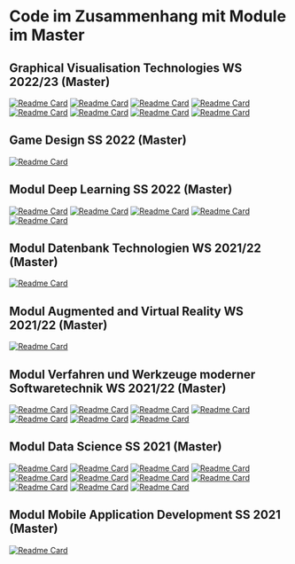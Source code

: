 # Code im Zusammenhang mit Module im Master

## Graphical Visualisation Technologies WS 2022/23 (Master) 
[![Readme Card](https://github-readme-stats.vercel.app/api/pin/?username=ChristianKitte&repo=GvtInteractivAnimierteScheibe)](https://github.com/ChristianKitte/GvtInteractivAnimierteScheibe)
[![Readme Card](https://github-readme-stats.vercel.app/api/pin/?username=ChristianKitte&repo=GvtInteractiveSinusWave)](https://github.com/ChristianKitte/GvtInteractiveSinusWave)
[![Readme Card](https://github-readme-stats.vercel.app/api/pin/?username=ChristianKitte&repo=GvtInteractiveColoredSinusWave)](https://github.com/ChristianKitte/GvtInteractiveColoredSinusWave)
[![Readme Card](https://github-readme-stats.vercel.app/api/pin/?username=ChristianKitte&repo=GvtFilledAreas)](https://github.com/ChristianKitte/GvtFilledAreas)
[![Readme Card](https://github-readme-stats.vercel.app/api/pin/?username=ChristianKitte&repo=GvtCameraMovement)](https://github.com/ChristianKitte/GvtCameraMovement)
[![Readme Card](https://github-readme-stats.vercel.app/api/pin/?username=ChristianKitte&repo=GvtMoveObjects)](https://github.com/ChristianKitte/GvtMoveObjects)
[![Readme Card](https://github-readme-stats.vercel.app/api/pin/?username=ChristianKitte&repo=GvtZBufferVisualization)](https://github.com/ChristianKitte/GvtZBufferVisualization)
[![Readme Card](https://github-readme-stats.vercel.app/api/pin/?username=ChristianKitte&repo=GvtLightsWithToonShading)](https://github.com/ChristianKitte/GvtLightsWithToonShading)

## Game Design SS 2022 (Master) 
[![Readme Card](https://github-readme-stats.vercel.app/api/pin/?username=ChristianKitte&repo=GameDesignSemesterprojekt)](https://github.com/ChristianKitte/GameDesignSemesterprojekt)

## Modul Deep Learning SS 2022 (Master)
[![Readme Card](https://github-readme-stats.vercel.app/api/pin/?username=ChristianKitte&repo=DeepLearningBilderkennung)](https://github.com/ChristianKitte/DeepLearningBilderkennung)
[![Readme Card](https://github-readme-stats.vercel.app/api/pin/?username=ChristianKitte&repo=DeepLearningHelloTensorflow)](https://github.com/ChristianKitte/DeepLearningHelloTensorflow)
[![Readme Card](https://github-readme-stats.vercel.app/api/pin/?username=ChristianKitte&repo=DeepLearningSpikingNeurons)](https://github.com/ChristianKitte/DeepLearningSpikingNeurons)
[![Readme Card](https://github-readme-stats.vercel.app/api/pin/?username=ChristianKitte&repo=DeepLearningRegression)](https://github.com/ChristianKitte/DeepLearningRegression)
[![Readme Card](https://github-readme-stats.vercel.app/api/pin/?username=ChristianKitte&repo=DeepLearningWordPrediction)](https://github.com/ChristianKitte/DeepLearningWordPrediction)

## Modul Datenbank Technologien WS 2021/22 (Master)
[![Readme Card](https://github-readme-stats.vercel.app/api/pin/?username=ChristianKitte&repo=SparkProjekt)](https://github.com/ChristianKitte/SparkProjekt)

## Modul Augmented and Virtual Reality WS 2021/22 (Master)
[![Readme Card](https://github-readme-stats.vercel.app/api/pin/?username=ChristianKitte&repo=InteraktionskonzeptUnity)](https://github.com/ChristianKitte/InteraktionskonzeptUnity)

## Modul Verfahren und Werkzeuge moderner Softwaretechnik WS 2021/22 (Master)
[![Readme Card](https://github-readme-stats.vercel.app/api/pin/?username=ChristianKitte&repo=CalculatorService)](https://github.com/ChristianKitte/CalculatorService)
[![Readme Card](https://github-readme-stats.vercel.app/api/pin/?username=ChristianKitte&repo=NimmSpiel)](https://github.com/ChristianKitte/NimmSpiel)
[![Readme Card](https://github-readme-stats.vercel.app/api/pin/?username=ChristianKitte&repo=PrologStammbaum)](https://github.com/ChristianKitte/PrologStammbaum)
[![Readme Card](https://github-readme-stats.vercel.app/api/pin/?username=ChristianKitte&repo=TicTocToeCI)](https://github.com/ChristianKitte/TicTocToeCI)
[![Readme Card](https://github-readme-stats.vercel.app/api/pin/?username=ChristianKitte&repo=FluentAPIStarter)](https://github.com/ChristianKitte/FluentAPIStarter)
[![Readme Card](https://github-readme-stats.vercel.app/api/pin/?username=ChristianKitte&repo=TicTocToeBuildMgm)](https://github.com/ChristianKitte/TicTocToeBuildMgm)
[![Readme Card](https://github-readme-stats.vercel.app/api/pin/?username=ChristianKitte&repo=TicTocToe)](https://github.com/ChristianKitte/TicTocToe)

## Modul Data Science SS 2021 (Master)
[![Readme Card](https://github-readme-stats.vercel.app/api/pin/?username=ChristianKitte&repo=HelloCodeCleaning)](https://github.com/ChristianKitte/HelloCodeCleaning)
[![Readme Card](https://github-readme-stats.vercel.app/api/pin/?username=ChristianKitte&repo=HelloRegression)](https://github.com/ChristianKitte/HelloRegression)
[![Readme Card](https://github-readme-stats.vercel.app/api/pin/?username=ChristianKitte&repo=HelloKNN)](https://github.com/ChristianKitte/HelloKNN)
[![Readme Card](https://github-readme-stats.vercel.app/api/pin/?username=ChristianKitte&repo=HelloDecisionTree)](https://github.com/ChristianKitte/HelloDecisionTree)
[![Readme Card](https://github-readme-stats.vercel.app/api/pin/?username=ChristianKitte&repo=HelloClustering)](https://github.com/ChristianKitte/HelloClustering)
[![Readme Card](https://github-readme-stats.vercel.app/api/pin/?username=ChristianKitte&repo=HelloSparkBasics)](https://github.com/ChristianKitte/HelloSparkBasics)
[![Readme Card](https://github-readme-stats.vercel.app/api/pin/?username=ChristianKitte&repo=HelloR)](https://github.com/ChristianKitte/HelloR)
[![Readme Card](https://github-readme-stats.vercel.app/api/pin/?username=ChristianKitte&repo=HelloJulia)](https://github.com/ChristianKitte/HelloJulia)
[![Readme Card](https://github-readme-stats.vercel.app/api/pin/?username=ChristianKitte&repo=HelloBeautifulSoup)](https://github.com/ChristianKitte/HelloBeautifulSoup)
[![Readme Card](https://github-readme-stats.vercel.app/api/pin/?username=ChristianKitte&repo=HelloPandas)](https://github.com/ChristianKitte/HelloPandas)
[![Readme Card](https://github-readme-stats.vercel.app/api/pin/?username=ChristianKitte&repo=HelloNumpy)](https://github.com/ChristianKitte/HelloNumpy)

## Modul Mobile Application Development SS 2021 (Master)
[![Readme Card](https://github-readme-stats.vercel.app/api/pin/?username=ChristianKitte&repo=Yatol)](https://github.com/ChristianKitte/Yatol)
